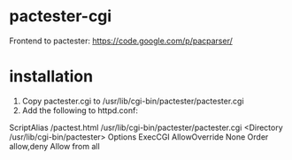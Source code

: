 # pactester-cgi

Frontend to pactester: https://code.google.com/p/pacparser/

# installation

1. Copy pactester.cgi to /usr/lib/cgi-bin/pactester/pactester.cgi
2. Add the following to httpd.conf:

  ScriptAlias /pactest.html /usr/lib/cgi-bin/pactester/pactester.cgi
  <Directory /usr/lib/cgi-bin/pactester>
    Options ExecCGI
    AllowOverride None
    Order allow,deny
    Allow from all
  </Directory>
